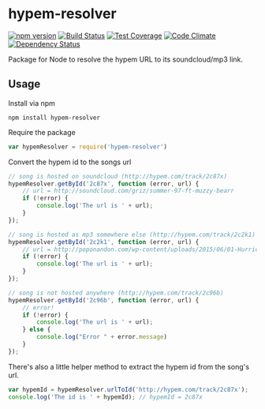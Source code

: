 # hypem-resolver

[![npm version](https://badge.fury.io/js/hypem-resolver.svg)](http://badge.fury.io/js/hypem-resolver)
[![Build Status](https://travis-ci.org/feedm3/hypem-resolver.svg)](https://travis-ci.org/feedm3/hypem-resolver)
[![Test Coverage](https://codeclimate.com/github/feedm3/hypem-resolver/badges/coverage.svg)](https://codeclimate.com/github/feedm3/hypem-resolver/coverage)
[![Code Climate](https://codeclimate.com/github/feedm3/hypem-resolver/badges/gpa.svg)](https://codeclimate.com/github/feedm3/hypem-resolver)
[![Dependency Status](https://david-dm.org/feedm3/hypem-resolver.svg)](https://david-dm.org/feedm3/hypem-resolver)

Package for Node to resolve the hypem URL to its soundcloud/mp3 link.

## Usage
Install via npm

`npm install hypem-resolver`


Require the package

```js
var hypemResolver = require('hypem-resolver')
```


Convert the hypem id to the songs url

```js
// song is hosted on soundcloud (http://hypem.com/track/2c87x)
hypemResolver.getById('2c87x', function (error, url) {
    // url = http://soundcloud.com/griz/summer-97-ft-muzzy-bearr
    if (!error) {
        console.log('The url is ' + url);
    }
});

// song is hosted as mp3 somewhere else (http://hypem.com/track/2c2k1)
hypemResolver.getById('2c2k1', function (error, url) {
    // url = http://poponandon.com/wp-content/uploads/2015/06/01-Hurricane-Arty-Remix.mp3
    if (!error) {
        console.log('The url is ' + url);
    }
});

// song is not hosted anywhere (http://hypem.com/track/2c96b)
hypemResolver.getById('2c96b', function (error, url) {
    // error!
    if (!error) {
        console.log('The url is ' + url);
    } else {
        console.log("Error " + error.message)
    }
});
```

There's also a little helper method to extract the hypem id from the song's url.

```js
var hypemId = hypemResolver.urlToId('http://hypem.com/track/2c87x');
console.log('The id is ' + hypemId); // hypemId = 2c87x
```

